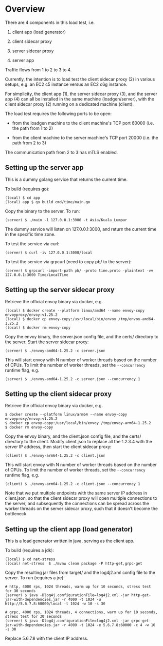# Overview

There are 4 components in this load test, i.e.

1. client app (load generator)

2. client sidecar proxy

3. server sidecar proxy

4. server app

Traffic flows from 1 to 2 to 3 to 4.

Currently, the intention is to load test the client sidecar proxy (2) in various setups, e.g. an EC2 c5 instance versus an EC2 c6g instance.

For simplicity, the client app (1), the server sidecar proxy (3), and the server app (4) can all be installed in the same machine (loadgen/server), with the client sidecar proxy (2) running on a dedicated machine (client).

The load test requires the following ports to be open:

* from the loadgen machine to the client machine's TCP port 60000 (i.e. the path from 1 to 2)

* from the client machine to the server machine's TCP port 20000 (i.e. the path from 2 to 3)

The communication path from 2 to 3 has mTLS enabled.


## Setting up the server app

This is a dummy golang service that returns the current time.

To build (requires go):
```
(local) $ cd app
(local) app $ go build cmd/time/main.go
```

Copy the binary to the server. To run:
```
(server) $ ./main -l 127.0.0.1:3000 -t Asia/Kuala_Lumpur
```

The dummy service will listen on 127.0.0.1:3000, and return the current time in the specific time zone.

To test the service via curl:
```
(server) $ curl -iv 127.0.0.1:3000/local
```

To test the service via grpcurl (need to copy pb/ to the server):
```
(server) $ grpcurl -import-path pb/ -proto time.proto -plaintext -vv 127.0.0.1:3000 Time/LocalTime
```


## Setting up the server sidecar proxy

Retrieve the official envoy binary via docker, e.g.
```
(local) $ docker create --platform linux/amd64 --name envoy-copy envoyproxy/envoy:v1.25.2
(local) $ docker cp envoy-copy:/usr/local/bin/envoy /tmp/envoy-amd64-1.25.2
(local) $ docker rm envoy-copy
```

Copy the envoy binary, the server.json config file, and the certs/ directory to the server. Start the server sidecar proxy:
```
(server) $ ./envoy-amd64-1.25.2 -c server.json
```

This will start envoy with N number of worker threads based on the number of CPUs. To limit the number of worker threads, set the `--concurrency` runtime flag, e.g.
```
(server) $ ./envoy-amd64-1.25.2 -c server.json --concurrency 1
```


## Setting up the client sidecar proxy

Retrieve the official envoy binary via docker, e.g.
```
$ docker create --platform linux/arm64 --name envoy-copy envoyproxy/envoy:v1.25.2
$ docker cp envoy-copy:/usr/local/bin/envoy /tmp/envoy-arm64-1.25.2
$ docker rm envoy-copy
```

Copy the envoy binary, and the client.json config file, and the certs/ directory to the client. Modify client.json to replace all the 1.2.3.4 with the server IP address, then start the client sidecar proxy:
```
(client) $ ./envoy-arm64-1.25.2 -c client.json
```

This will start envoy with N number of worker threads based on the number of CPUs. To limit the number of worker threads, set the `--concurrency` runtime flag, e.g.
```
(client) $ ./envoy-arm64-1.25.2 -c client.json --concurrency 1
```

Note that we put multiple endpoints with the same server IP address in client.json, so that the client sidecar proxy will open multiple connections to the server, and subsequently the connections can be spread across the worker threads on the server sidecar proxy, such that it doesn't become the bottleneck.


## Setting up the client app (load generator)

This is a load generator written in java, serving as the client app.

To build (requires a jdk):
```
(local) $ cd net-stress
(local) net-stress  $ ./mvnw clean package -P http-get,grpc-get
```

Copy the resulting jar files from target/ and the log4j2.xml config file to the server. To run (requires a jre):
```
# http, 4000 rps, 1024 threads, warm up for 10 seconds, stress test for 30 seconds
(server) $ java -Dlog4j.configurationFile=log4j2.xml -jar http-get-jar-with-dependencies.jar -r 4000 -t 1024 -u http://5.6.7.8:60000/local -t 1024 -w 10 -s 30

# grpc, 4000 rps, 1024 threads, 4 connections, warm up for 10 seconds, stress test for 30 seconds
(server) $ java -Dlog4j.configurationFile=log4j2.xml -jar grpc-get-jar-with-dependencies.jar -r 4000 -t 1024 -e 5.6.7.8:60000 -c 4 -w 10 -s 30
```
Replace 5.6.7.8 with the client IP address.
